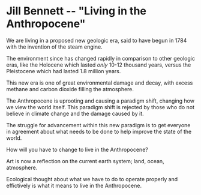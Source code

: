 # Jill Bennett -- "Living in the Anthropocene"

We are living in a proposed new geologic era, said to have begun in 1784 with the invention of the steam engine.

The environment since has changed rapidly in comparison to other geologic eras, like the Holocene which lasted *only* 10-12 thousand years, versus the Pleistocene which had lasted 1.8 million years.

This new era is one of great environmental damage and decay, with excess methane and carbon dioxide filling the atmosphere.

The Anthropocene is uprooting and causing a paradigm shift, changing how we view the world itself.
This paradigm shift is rejected by those who do not believe in climate change and the damage caused by it.

The struggle for advancement within this new paradigm is to get everyone in agreement about what needs to be done to help improve the state of the world.

How will you have to change to live in the Anthropocene?

Art is now a reflection on the current earth system; land, ocean, atmosphere.

Ecological thought about what we have to do to operate properly and effictively is what it means to live in the Anthropocene.